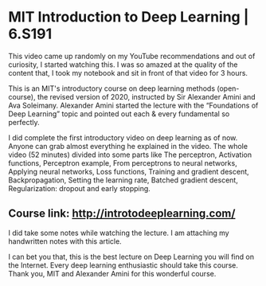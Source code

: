 # MIT Introduction to Deep Learning | 6.S191
This video came up randomly on my YouTube recommendations and out of curiosity, I started watching this. I was so amazed at the quality of the content that, I took my notebook and sit in front of that video for 3 hours.

This is an MIT's introductory course on deep learning methods (open-course), the revised version of 2020, instructed by Sir Alexander Amini and Ava Soleimany. 
Alexander Amini started the lecture with the “Foundations of Deep Learning” topic and pointed out each & every fundamental so perfectly.

I did complete the first introductory video on deep learning as of now.
Anyone can grab almost everything he explained in the video.
The whole video (52 minutes) divided into some parts like The perceptron, Activation functions, Perceptron example, From perceptrons to neural networks, Applying neural networks, Loss functions, Training and gradient descent, Backpropagation, Setting the learning rate, Batched gradient descent, Regularization: dropout and early stopping. 

## Course link: http://introtodeeplearning.com/ 

I did take some notes while watching the lecture. I am attaching my handwritten notes with this article.

I can bet you that, this is the best lecture on Deep Learning you will find on the Internet. Every deep learning enthusiastic should take this course. Thank you, MIT and Alexander Amini for this wonderful course.
